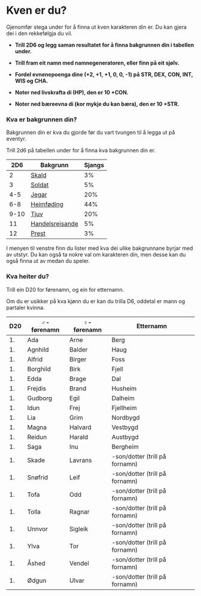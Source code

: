 # Kven er du?

Gjenomfør stega under for å finna ut kven karakteren din er. Du kan gjera dei i den rekkefølgja du vil.

- **Trill 2D6 og legg saman resultatet for å finna bakgrunnen din i tabellen under.**

- **Trill fram eit namn med namnegeneratoren, eller finn på eit sjølv.**

- **Fordel evnenepoenga dine (+2, +1, +1, 0, 0, -1) på STR, DEX, CON, INT, WIS og CHA.**

- **Noter ned livskrafta di (HP), den er 10 +CON.**

- **Noter ned bæreevna di (kor mykje du kan bæra), den er 10 +STR.**


### Kva er bakgrunnen din?

Bakgrunnen din er kva du gjorde før du vart tvungen til å legga ut på eventyr.

Trill 2d6 på tabellen under for å finna kva bakgrunnen din er.

| 2D6 | Bakgrunn | Sjangs |
| ---- | --------------- |----|
| 2    | [Skald](Skald.md)           | 3% |
|3 | [Soldat](Soldat.md) | 5% |
| 4-5 | [Jegar](Jegar.md) | 20%|
| 6-8  | [Heimføding](Heimføding.md)      | 44% |
| 9-10 | [Tjuv](Tjuv.md)            | 20% |
| 11   | [Handelsreisande](Handelsreisande.md) | 5% |
| 12   | [Prest](Prest.md)| 3% |

I menyen til venstre finn du lister med kva dei ulike bakgrunnane byrjar med av utstyr. Du kan også ta nokre val om karakteren din, men desse kan du også finna ut av medan du speler.


### Kva heiter du?

Trill ein D20 for førenamn, og ein for etternamn.  

Om du er usikker på kva kjønn du er kan du trilla D6, oddetal er mann og partaler kvinna.

| D20 | ♂-førenamn     | ♀-førenamn  | Etternamn                       |
| --- | -------- | ------- | ------------------------------- |
| 1.  | Ada      | Arne    | Berg                            |
| 1.  | Agnhild  | Balder  | Haug                            |
| 1.  | Alfrid   | Birger  | Foss                            |
| 1.  | Borghild | Birk    | Fjell                           |
| 1.  | Edda     | Brage   | Dal                             |
| 1.  | Frejdis  | Brand   | Husheim                         |
| 1.  | Gudborg  | Egil    | Dalheim                         |
| 1.  | Idun     | Frej    | Fjellheim                       |
| 1.  | Lia      | Grim    | Nordbygd                        |
| 1.  | Magna    | Halvard | Vestbygd                        |
| 1.  | Reidun   | Harald  | Austbygd                        |
| 1.  | Saga     | Inu     | Bergheim                        |
| 1.  | Skade    | Lavrans  | \-son/dotter (trill på fornamn) |
| 1.  | Snøfrid  | Leif    | \-son/dotter (trill på fornamn) |
| 1.  | Tofa     | Odd     | \-son/dotter (trill på fornamn) |
| 1.  | Tolla    | Ragnar  | \-son/dotter (trill på fornamn) |
| 1.  | Unnvor   | Sigleik | \-son/dotter (trill på fornamn) |
| 1.  | Ylva     | Tor     | \-son/dotter (trill på fornamn) |
| 1.  | Åshed    | Vendel  | \-son/dotter (trill på fornamn) |
| 1.  | Ødgun    | Ulvar   | \-son/dotter (trill på fornamn) |
